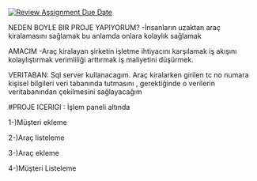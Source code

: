 [![Review Assignment Due Date](https://classroom.github.com/assets/deadline-readme-button-8d59dc4de5201274e310e4c54b9627a8934c3b88527886e3b421487c677d23eb.svg)](https://classroom.github.com/a/uelKf0-p)


NEDEN BOYLE BIR PROJE YAPIYORUM?
-İnsanların uzaktan araç kiralamasını sağlamak bu anlamda onlara kolaylık sağlamak

AMACIM
-Araç kiralayan şirketin işletme ihtiyacını karşılamak iş akışını kolaylıştırmak verimliliği arttırmak
iş maliyetini düşürmek.

VERITABAN:
Sql server kullanacagım. Araç kiralarken girilen tc no numara kişisel bilgileri veri tabanında
tutmasını , gerektiğinde o verilerin veritabanından çekilmesini sağlayacağım


#PROJE ICERIGI : İşlem paneli altında

1-)Müşteri ekleme

2-)Araç listeleme

3-)Araç ekleme

4-)Müşteri Listeleme
